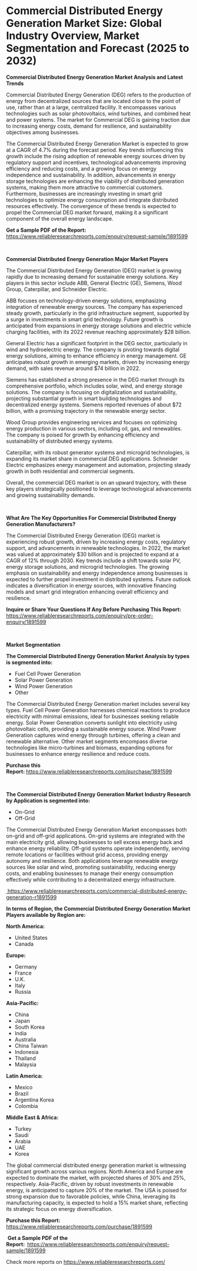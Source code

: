 <p><h1>Commercial Distributed Energy Generation Market Size: Global Industry Overview, Market Segmentation and Forecast (2025 to 2032)</h1></p><p><strong>Commercial Distributed Energy Generation Market Analysis and Latest Trends</strong></p>
<p><p>Commercial Distributed Energy Generation (DEG) refers to the production of energy from decentralized sources that are located close to the point of use, rather than at a large, centralized facility. It encompasses various technologies such as solar photovoltaics, wind turbines, and combined heat and power systems. The market for Commercial DEG is gaining traction due to increasing energy costs, demand for resilience, and sustainability objectives among businesses.</p><p>The Commercial Distributed Energy Generation Market is expected to grow at a CAGR of 4.7% during the forecast period. Key trends influencing this growth include the rising adoption of renewable energy sources driven by regulatory support and incentives, technological advancements improving efficiency and reducing costs, and a growing focus on energy independence and sustainability. In addition, advancements in energy storage technologies are enhancing the viability of distributed generation systems, making them more attractive to commercial customers. Furthermore, businesses are increasingly investing in smart grid technologies to optimize energy consumption and integrate distributed resources effectively. The convergence of these trends is expected to propel the Commercial DEG market forward, making it a significant component of the overall energy landscape.</p></p>
<p><strong>Get a Sample PDF of the Report:&nbsp;</strong> <a href="https://www.reliableresearchreports.com/enquiry/request-sample/1891599?utm_campaign=3027&utm_medium=2&utm_source=Github&utm_content=ia&utm_term=28032025&utm_id=commercial-distributed-energy-generation">https://www.reliableresearchreports.com/enquiry/request-sample/1891599</a></p>
<p>&nbsp;</p>
<p><strong>Commercial Distributed Energy Generation Major Market Players</strong></p>
<p><p>The Commercial Distributed Energy Generation (DEG) market is growing rapidly due to increasing demand for sustainable energy solutions. Key players in this sector include ABB, General Electric (GE), Siemens, Wood Group, Caterpillar, and Schneider Electric. </p><p>ABB focuses on technology-driven energy solutions, emphasizing integration of renewable energy sources. The company has experienced steady growth, particularly in the grid infrastructure segment, supported by a surge in investments in smart grid technology. Future growth is anticipated from expansions in energy storage solutions and electric vehicle charging facilities, with its 2022 revenue reaching approximately $28 billion.</p><p>General Electric has a significant footprint in the DEG sector, particularly in wind and hydroelectric energy. The company is pivoting towards digital energy solutions, aiming to enhance efficiency in energy management. GE anticipates robust growth in emerging markets, driven by increasing energy demand, with sales revenue around $74 billion in 2022.</p><p>Siemens has established a strong presence in the DEG market through its comprehensive portfolio, which includes solar, wind, and energy storage solutions. The company is focusing on digitalization and sustainability, projecting substantial growth in smart building technologies and decentralized energy systems. Siemens reported revenues of about $72 billion, with a promising trajectory in the renewable energy sector.</p><p>Wood Group provides engineering services and focuses on optimizing energy production in various sectors, including oil, gas, and renewables. The company is poised for growth by enhancing efficiency and sustainability of distributed energy systems. </p><p>Caterpillar, with its robust generator systems and microgrid technologies, is expanding its market share in commercial DEG applications. Schneider Electric emphasizes energy management and automation, projecting steady growth in both residential and commercial segments.</p><p>Overall, the commercial DEG market is on an upward trajectory, with these key players strategically positioned to leverage technological advancements and growing sustainability demands.</p></p>
<p>&nbsp;</p>
<p><strong>What Are The Key Opportunities For Commercial Distributed Energy Generation Manufacturers?</strong></p>
<p><p>The Commercial Distributed Energy Generation (DEG) market is experiencing robust growth, driven by increasing energy costs, regulatory support, and advancements in renewable technologies. In 2022, the market was valued at approximately $30 billion and is projected to expand at a CAGR of 12% through 2030. Key trends include a shift towards solar PV, energy storage solutions, and microgrid technologies. The growing emphasis on sustainability and energy independence among businesses is expected to further propel investment in distributed systems. Future outlook indicates a diversification in energy sources, with innovative financing models and smart grid integration enhancing overall efficiency and resilience.</p></p>
<p><strong>Inquire or Share Your Questions If Any Before Purchasing This Report:</strong> <a href="https://www.reliableresearchreports.com/enquiry/pre-order-enquiry/1891599?utm_campaign=3027&utm_medium=2&utm_source=Github&utm_content=ia&utm_term=28032025&utm_id=commercial-distributed-energy-generation">https://www.reliableresearchreports.com/enquiry/pre-order-enquiry/1891599</a></p>
<p>&nbsp;</p>
<p><strong>Market Segmentation</strong></p>
<p><strong>The Commercial Distributed Energy Generation Market Analysis by types is segmented into:</strong></p>
<p><ul><li>Fuel Cell Power Generation</li><li>Solar Power Generation</li><li>Wind Power Generation</li><li>Other</li></ul></p>
<p><p>The Commercial Distributed Energy Generation market includes several key types. Fuel Cell Power Generation harnesses chemical reactions to produce electricity with minimal emissions, ideal for businesses seeking reliable energy. Solar Power Generation converts sunlight into electricity using photovoltaic cells, providing a sustainable energy source. Wind Power Generation captures wind energy through turbines, offering a clean and renewable alternative. Other market segments encompass diverse technologies like micro-turbines and biomass, expanding options for businesses to enhance energy resilience and reduce costs.</p></p>
<p><strong>Purchase this Report:&nbsp;</strong><a href="https://www.reliableresearchreports.com/purchase/1891599?utm_campaign=3027&utm_medium=2&utm_source=Github&utm_content=ia&utm_term=28032025&utm_id=commercial-distributed-energy-generation">https://www.reliableresearchreports.com/purchase/1891599</a></p>
<p>&nbsp;</p>
<p><strong>The Commercial Distributed Energy Generation Market Industry Research by Application is segmented into:</strong></p>
<p><ul><li>On-Grid</li><li>Off-Grid</li></ul></p>
<p><p>The Commercial Distributed Energy Generation Market encompasses both on-grid and off-grid applications. On-grid systems are integrated with the main electricity grid, allowing businesses to sell excess energy back and enhance energy reliability. Off-grid systems operate independently, serving remote locations or facilities without grid access, providing energy autonomy and resilience. Both applications leverage renewable energy sources like solar and wind, promoting sustainability, reducing energy costs, and enabling businesses to manage their energy consumption effectively while contributing to a decentralized energy infrastructure.</p></p>
<p><a href="https://www.reliableresearchreports.com/commercial-distributed-energy-generation-r1891599?utm_campaign=3027&utm_medium=2&utm_source=Github&utm_content=ia&utm_term=28032025&utm_id=commercial-distributed-energy-generation">&nbsp;https://www.reliableresearchreports.com/commercial-distributed-energy-generation-r1891599</a></p>
<p><strong>In terms of Region, the Commercial Distributed Energy Generation Market Players available by Region are:</strong></p>
<p>
    <p> <strong> North America: </strong>
        <ul>
            <li>United States</li>
            <li>Canada</li>
        </ul>
        </p> 
    <p> <strong> Europe: </strong>
        <ul>
            <li>Germany</li>
            <li>France</li>
            <li>U.K.</li>
            <li>Italy</li>
            <li>Russia</li>
        </ul>
        </p> 
    <p> <strong> Asia-Pacific: </strong>
        <ul>
            <li>China</li>
            <li>Japan</li>
            <li>South Korea</li>
            <li>India</li>
            <li>Australia</li>
            <li>China Taiwan</li>
            <li>Indonesia</li>
            <li>Thailand</li>
            <li>Malaysia</li>
        </ul>
        </p> 
    <p> <strong> Latin America: </strong>
        <ul>
            <li>Mexico</li>
            <li>Brazil</li>
            <li>Argentina Korea</li>
            <li>Colombia</li>
        </ul>
        </p> 
    <p> <strong> Middle East & Africa: </strong>
        <ul>
            <li>Turkey</li>
            <li>Saudi</li>
            <li>Arabia</li>
            <li>UAE</li>
            <li>Korea</li>
        </ul>
    </p>
    </p>
<p><p>The global commercial distributed energy generation market is witnessing significant growth across various regions. North America and Europe are expected to dominate the market, with projected shares of 30% and 25%, respectively. Asia-Pacific, driven by robust investments in renewable energy, is anticipated to capture 20% of the market. The USA is poised for strong expansion due to favorable policies, while China, leveraging its manufacturing capacity, is expected to hold a 15% market share, reflecting its strategic focus on energy diversification.</p></p>
<p><strong>Purchase this Report: </strong><a href="https://www.reliableresearchreports.com/purchase/1891599?utm_campaign=3027&utm_medium=2&utm_source=Github&utm_content=ia&utm_term=28032025&utm_id=commercial-distributed-energy-generation">https://www.reliableresearchreports.com/purchase/1891599</a></p>
<p>&nbsp;<strong>Get a Sample PDF of the Report:&nbsp;&nbsp;</strong><a href="https://www.reliableresearchreports.com/enquiry/request-sample/1891599?utm_campaign=3027&utm_medium=2&utm_source=Github&utm_content=ia&utm_term=28032025&utm_id=commercial-distributed-energy-generation">https://www.reliableresearchreports.com/enquiry/request-sample/1891599</a></p>
<p><strong></strong></p>
<p>Check more reports on <a href="https://www.reliableresearchreports.com/?utm_campaign=3027&utm_medium=2&utm_source=Github&utm_content=ia&utm_term=28032025&utm_id=commercial-distributed-energy-generation">https://www.reliableresearchreports.com/</a></p>